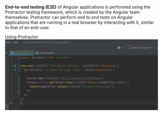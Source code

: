 **End-to-end testing (E2E)** of Angular applications is performed using the Protractor testing framework, which is created by the Angular team themselves. Protractor can perform end to end tests on Angular applications that are running in a real browser by interacting with it, similar to that of an end-user.


Using Protractor:
![](2022-06-05-23-04-43.png)

